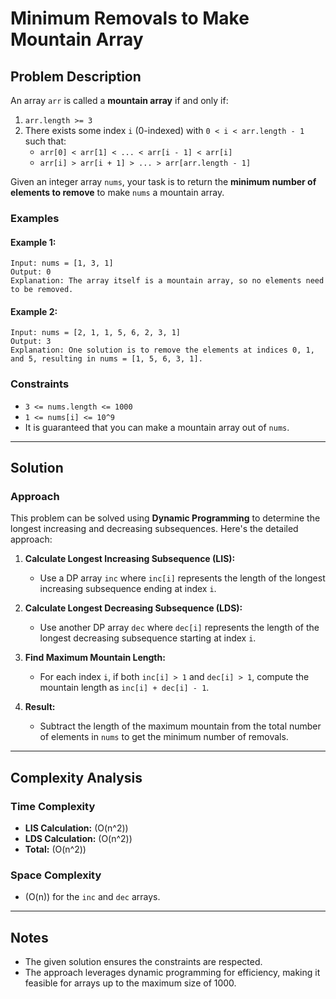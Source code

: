 # Minimum Removals to Make Mountain Array

## Problem Description

An array `arr` is called a **mountain array** if and only if:

1. `arr.length >= 3`
2. There exists some index `i` (0-indexed) with `0 < i < arr.length - 1` such that:
   - `arr[0] < arr[1] < ... < arr[i - 1] < arr[i]`
   - `arr[i] > arr[i + 1] > ... > arr[arr.length - 1]`

Given an integer array `nums`, your task is to return the **minimum number of elements to remove** to make `nums` a mountain array.

### Examples

#### Example 1:
```plaintext
Input: nums = [1, 3, 1]
Output: 0
Explanation: The array itself is a mountain array, so no elements need to be removed.
```

#### Example 2:
```plaintext
Input: nums = [2, 1, 1, 5, 6, 2, 3, 1]
Output: 3
Explanation: One solution is to remove the elements at indices 0, 1, and 5, resulting in nums = [1, 5, 6, 3, 1].
```

### Constraints
- `3 <= nums.length <= 1000`
- `1 <= nums[i] <= 10^9`
- It is guaranteed that you can make a mountain array out of `nums`.

---

## Solution

### Approach
This problem can be solved using **Dynamic Programming** to determine the longest increasing and decreasing subsequences. Here's the detailed approach:

1. **Calculate Longest Increasing Subsequence (LIS):**
   - Use a DP array `inc` where `inc[i]` represents the length of the longest increasing subsequence ending at index `i`.

2. **Calculate Longest Decreasing Subsequence (LDS):**
   - Use another DP array `dec` where `dec[i]` represents the length of the longest decreasing subsequence starting at index `i`.

3. **Find Maximum Mountain Length:**
   - For each index `i`, if both `inc[i] > 1` and `dec[i] > 1`, compute the mountain length as `inc[i] + dec[i] - 1`.

4. **Result:**
   - Subtract the length of the maximum mountain from the total number of elements in `nums` to get the minimum number of removals.

---


## Complexity Analysis

### Time Complexity
- **LIS Calculation:** \(O(n^2)\)
- **LDS Calculation:** \(O(n^2)\)
- **Total:** \(O(n^2)\)

### Space Complexity
- \(O(n)\) for the `inc` and `dec` arrays.

---

## Notes
- The given solution ensures the constraints are respected.
- The approach leverages dynamic programming for efficiency, making it feasible for arrays up to the maximum size of 1000.

